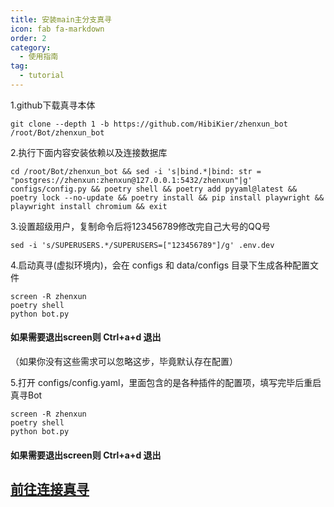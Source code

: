 ```yaml
---
title: 安装main主分支真寻
icon: fab fa-markdown
order: 2
category:
  - 使用指南
tag:
  - tutorial
---
```


1.github下载真寻本体

```
git clone --depth 1 -b https://github.com/HibiKier/zhenxun_bot /root/Bot/zhenxun_bot
```

2.执行下面内容安装依赖以及连接数据库

```
cd /root/Bot/zhenxun_bot && sed -i 's|bind.*|bind: str = "postgres://zhenxun:zhenxun@127.0.0.1:5432/zhenxun"|g' configs/config.py && poetry shell && poetry add pyyaml@latest && poetry lock --no-update && poetry install && pip install playwright && playwright install chromium && exit
```

3.设置超级用户，复制命令后将123456789修改完自己大号的QQ号

```
sed -i 's/SUPERUSERS.*/SUPERUSERS=["123456789"]/g' .env.dev
```

4.启动真寻(虚拟环境内)，会在 configs 和 data/configs 目录下生成各种配置文件

```
screen -R zhenxun
poetry shell
python bot.py
```

#### 如果需要退出screen则 Ctrl+a+d 退出

（如果你没有这些需求可以忽略这步，毕竟默认存在配置）

5.打开 configs/config.yaml，里面包含的是各种插件的配置项，填写完毕后重启真寻Bot

```
screen -R zhenxun
poetry shell
python bot.py
```

#### 如果需要退出screen则 Ctrl+a+d 退出

## [ 前往连接真寻](../../连接zhenxun_bot/)